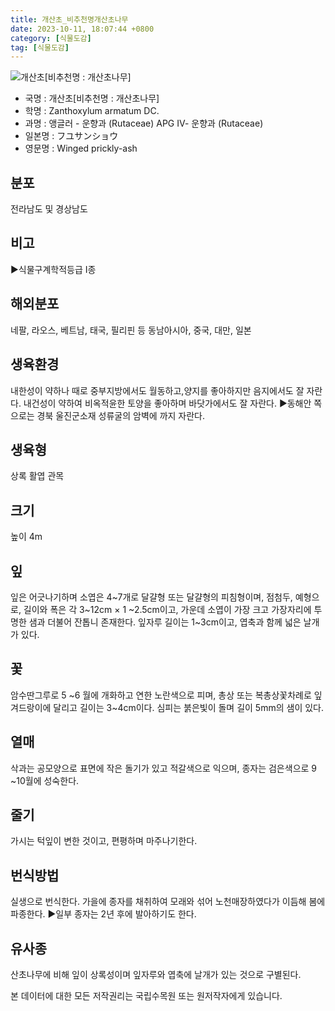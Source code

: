 ```yaml
---
title: 개산초_비추천명개산초나무
date: 2023-10-11, 18:07:44 +0800
category: [식물도감]
tag: [식물도감]
---
```




![개산초[비추천명 : 개산초나무]](http://www.nature.go.kr/fileUpload/plants/basic/Rutaceae/Zanthoxylum/12121/12121_9_th2.JPG)
- 국명 : 개산초[비추천명 : 개산초나무]
- 학명 : Zanthoxylum armatum DC.
- 과명 : 앵글러 - 운향과 (Rutaceae) APG Ⅳ- 운향과 (Rutaceae)
- 일본명 : フユサンショウ
- 영문명 : Winged prickly-ash


## 분포
전라남도 및 경상남도
## 비고
▶식물구계학적등급 I종
## 해외분포
네팔, 라오스, 베트남, 태국, 필리핀 등 동남아시아, 중국, 대만, 일본
## 생육환경
내한성이 약하나 때로 중부지방에서도 월동하고,양지를 좋아하지만 음지에서도 잘 자란다. 내건성이 약하여 비옥적윤한 토양을 좋아하며 바닷가에서도 잘 자란다.▶동해안 쪽으로는 경북 울진군소재 성류굴의 암벽에 까지 자란다.
## 생육형
상록 활엽 관목
## 크기
높이 4m
## 잎
잎은 어긋나기하며 소엽은 4~7개로 달걀형 또는 달걀형의 피침형이며, 점첨두, 예형으로, 길이와 폭은 각 3~12cm × 1 ~2.5cm이고, 가운데 소엽이 가장 크고 가장자리에 투명한 샘과 더불어 잔톱니 존재한다. 잎자루 길이는 1~3cm이고, 엽축과 함께 넓은 날개가 있다.
## 꽃
암수딴그루로 5 ~6 월에 개화하고 연한 노란색으로 피며, 총상 또는 복총상꽃차례로 잎겨드랑이에 달리고 길이는 3~4cm이다. 심피는 붉은빛이 돌며 길이 5mm의 샘이 있다.
## 열매
삭과는 공모양으로 표면에 작은 돌기가 있고 적갈색으로 익으며, 종자는 검은색으로 9 ~10월에 성숙한다.
## 줄기
가시는 턱잎이 변한 것이고, 편평하며 마주나기한다.
## 번식방법
실생으로 번식한다. 가을에 종자를 채취하여 모래와 섞어 노천매장하였다가 이듬해 봄에 파종한다.▶일부 종자는 2년 후에 발아하기도 한다.
## 유사종
산초나무에 비해 잎이 상록성이며 잎자루와 엽축에 날개가 있는 것으로 구별된다. 






본 데이터에 대한 모든 저작권리는 국립수목원 또는 원저작자에게 있습니다.
